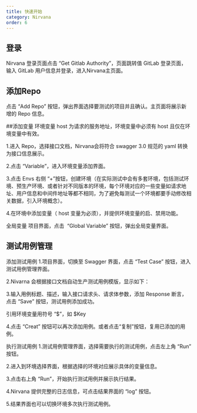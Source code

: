 ```yaml
---
title: 快速开始
category: Nirvana
order: 6
---
```


## 登录
Nirvana 登录页面点击 “Get Gitlab Authority”，页面跳转值 GitLab 登录页面，输入 GitLab 用户信息并登录，进入Nirvana主页面。



## 添加Repo
点击 “Add Repo” 按钮，弹出界面选择要测试的项目并且确认。主页面将展示新增的 Repo 信息。

##添加变量
环境变量
host 为请求的服务地址，环境变量中必须有 host 且仅在环境变量中有效。

1.进入 Repo，选择接口文档，Nirvana会将符合 swagger 3.0 规范的 yaml 转换为接口信息展示。



2.点击 “Variable”，进入环境变量添加界面。



3.点击 Envs 右侧 “+”按钮，创建环境（在实际测试中会有多套环境，包括测试环境、预生产环境、或者针对不同版本的环境，每个环境对应的一些变量如请求地址、用户信息和中间件地址等都不相同，为了避免每测试一个环境都要手动修改相关数据，引入环境概念）。



4.在环境中添加变量（ host 变量为必须），并提供环境变量的启、禁用功能。

全局变量
项目界面，点击  “Global Variable” 按钮，弹出全局变量界面。



## 测试用例管理
添加测试用例
1.项目界面，切换至 Swagger 界面，点击 “Test Case” 按钮，进入测试用例管理界面。

2.Nivarna 会根据接口文档自动生产测试用例模版，显示如下：



3.输入用例标题、描述，输入接口请求头、请求体参数，添加 Response 断言，点击 “Save” 按钮，测试用例添加成功。

引用环境变量用符号 “$”，如 $Key





4.点击 “Creat” 按钮可以再次添加用例。或者点击“复制”按钮，复用已添加的用例。

执行测试用例
1.测试用例管理界面，选择需要执行的测试用例，点击左上角 “Run” 按钮。



2.进入到环境选择界面，根据选择的环境对应展示具体的变量信息。



3.点击右上角 “Run”，开始执行测试用例并展示执行结果。



4.Nirvana 提供完整的日志信息，可点击结果界面的 “log” 按钮。



5.结果界面也可以切换环境多次执行测试用例。








